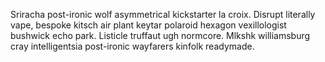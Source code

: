 Sriracha post-ironic wolf asymmetrical kickstarter la croix. Disrupt literally vape, bespoke kitsch air plant keytar polaroid hexagon vexillologist bushwick echo park. Listicle truffaut ugh normcore. Mlkshk williamsburg cray intelligentsia post-ironic wayfarers kinfolk readymade.